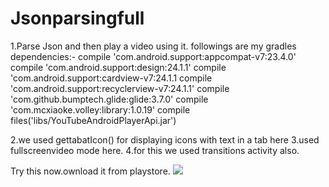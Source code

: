 # Jsonparsingfull
1.Parse Json and then play a video using it.
followings are my gradles dependencies:-
compile 'com.android.support:appcompat-v7:23.4.0'
    compile 'com.android.support:design:24.1.1'
    compile 'com.android.support:cardview-v7:24.1.1
    compile 'com.android.support:recyclerview-v7:24.1.1'
    compile 'com.github.bumptech.glide:glide:3.7.0'
    compile 'com.mcxiaoke.volley:library:1.0.19'
    compile files('libs/YouTubeAndroidPlayerApi.jar')
    
    
2.we used gettabatIcon() for displaying icons with text in a tab here
3.used fullscreenvideo mode here.
4.for this we used transitions activity also.



Try this now.ownload it from playstore.
<img src="https://github.com/vikashumain/Jsonparsingfull/blob/master/Screenshot_2017-02-10-13-45-44.png">

